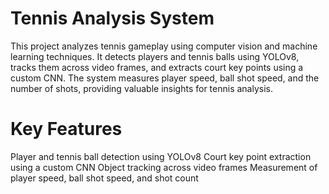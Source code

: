 # Tennis Analysis System
This project analyzes tennis gameplay using computer vision and machine learning techniques. It detects players and tennis balls using YOLOv8, tracks them across video frames, and extracts court key points using a custom CNN. The system measures player speed, ball shot speed, and the number of shots, providing valuable insights for tennis analysis.

# Key Features
Player and tennis ball detection using YOLOv8
Court key point extraction using a custom CNN
Object tracking across video frames
Measurement of player speed, ball shot speed, and shot count
